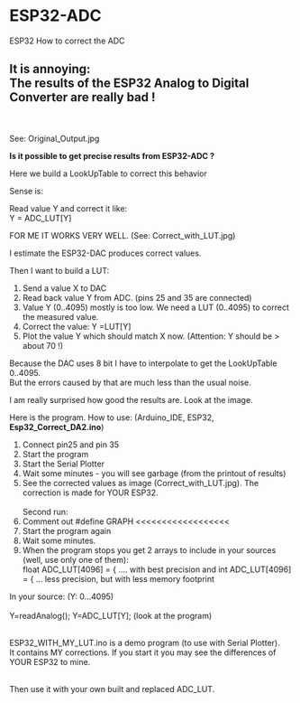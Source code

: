 # ESP32-ADC
ESP32 How to correct the ADC

<h2>It is annoying:<br> The results of the ESP32 Analog to Digital Converter are really bad !</h2><br><br>
See: Original_Output.jpg<br>

<b>Is it possible to get precise results from ESP32-ADC ?</b><br>

Here we build a LookUpTable to correct this behavior<br>

Sense is:

Read value Y and correct it like:<br>
   Y = ADC_LUT[Y] <br>


FOR ME IT WORKS VERY WELL. (See: Correct_with_LUT.jpg)


I estimate the ESP32-DAC produces correct values.<br>

Then I want to build a LUT: <br>

1) Send a value X to DAC
2) Read back value Y from ADC. (pins 25 and 35 are connected)
3) Value Y (0..4095) mostly is too low. We need a LUT (0..4095) to correct the measured value.
4) Correct the value: Y =LUT[Y]
5) Plot the value Y which should match X now. (Attention: Y should be > about 70 !)

Because the DAC uses 8 bit I have to interpolate to get the LookUpTable 0..4095. <br>
But the errors caused by that are much less than the usual noise. <br>


I am really surprised how good the results are. Look at the image. <br>

Here is the program.
How to use: (Arduino_IDE, ESP32,  <b>Esp32_Correct_DA2.ino</b>)
1) Connect pin25 and pin 35
2) Start the program
3) Start the Serial Plotter
4) Wait some minutes - you will see garbage (from the printout of results)
5) See the corrected values as image (Correct_with_LUT.jpg). The correction is made for YOUR ESP32.<br><br>
Second run:<br>
6) Comment out #define GRAPH   <<<<<<<<<<<<<<<<<<
7) Start the program again
8) Wait some minutes.
9) When the program stops you get 2 arrays to include in your sources (well, use only one of them):<br>
   float ADC_LUT[4096] = { .... with best precision
and
     int ADC_LUT[4096] = { ... less precision, but with less memory footprint

In your source: (Y: 0...4095) <br><br>
      Y=readAnalog(); Y=ADC_LUT[Y]; (look at the program)<br><br>

ESP32_WITH_MY_LUT.ino is a demo program (to use with Serial Plotter).<br>
It contains MY corrections. If you start it you may see the differences of YOUR ESP32 to mine.<br><br>

Then use it with your own built and replaced ADC_LUT.<br>

